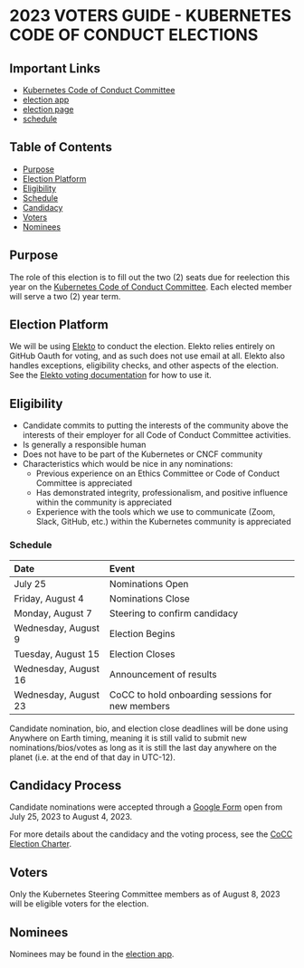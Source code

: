 # 2023 VOTERS GUIDE - KUBERNETES CODE OF CONDUCT ELECTIONS

## Important Links

* [Kubernetes Code of Conduct Committee]
* [election app]
* [election page]
* [schedule](#schedule)

## Table of Contents

* [Purpose](#purpose)
* [Election Platform](#election-platform)
* [Eligibility](#eligibility)
* [Schedule](#schedule)
* [Candidacy](#candidacy-process)
* [Voters](#voters)
* [Nominees](#nominees)

## Purpose

The role of this election is to fill out the two (2) seats due for
reelection this year on the [Kubernetes Code of Conduct Committee]. Each elected
member will serve a two (2) year term.

## Election Platform

We will be using [Elekto] to conduct the election. Elekto relies entirely on GitHub Oauth for
voting, and as such does not use email at all. Elekto also handles exceptions,
eligibility checks, and other aspects of the election. See the [Elekto voting documentation]
for how to use it.

## Eligibility

* Candidate commits to putting the interests of the community above the interests of their employer for all Code of Conduct Committee activities.
* Is generally a responsible human
* Does not have to be part of the Kubernetes or CNCF community
* Characteristics which would be nice in any nominations:
  * Previous experience on an Ethics Committee or Code of Conduct Committee is appreciated
  * Has demonstrated integrity, professionalism, and positive influence within the community is appreciated
  * Experience with the tools which we use to communicate (Zoom, Slack, GitHub, etc.) within the Kubernetes community is appreciated

### Schedule

| Date                    | Event                                             |
|:------------------------|:--------------------------------------------------|
| July 25                 | Nominations Open                                  |
| Friday, August 4        | Nominations Close                                 |
| Monday, August 7        | Steering to confirm candidacy                     |
| Wednesday, August 9     | Election Begins                                   |
| Tuesday, August 15      | Election Closes                                   |
| Wednesday, August 16    | Announcement of results                           |
| Wednesday, August 23    | CoCC to hold onboarding sessions for new members  |

Candidate nomination, bio, and election close deadlines will be done using Anywhere on Earth timing, meaning it is still valid to submit new nominations/bios/votes as long as it is still the last day anywhere on the planet (i.e. at the end of that day in UTC-12).

## Candidacy Process

Candidate nominations were accepted through a [Google Form] open from July 25, 2023 to August 4, 2023.

For more details about the candidacy and the voting process, see the [CoCC Election Charter].

## Voters

Only the Kubernetes Steering Committee members as of August 8, 2023 will be eligible voters for the election.

## Nominees

Nominees may be found in the [election app].

[Kubernetes Code of Conduct Committee]: https://github.com/kubernetes/community/blob/master/committee-code-of-conduct
[election app]: https://elections.k8s.io
[election page]: https://elections.k8s.io/app/elections/code-of-conduct---2023
[Elekto]: https://elekto.dev
[Elekto voting documentation]: https://elekto.dev/docs/voting/
[Google Form]: https://forms.gle/YQvofRb14Jbu2mjc6
[CoCC Election Charter]: https://github.com/kubernetes/community/blob/master/committee-code-of-conduct/election.md
